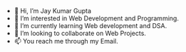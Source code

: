 - 👋 Hi, I’m Jay Kumar Gupta
- 👀 I’m interested in Web Development and Programming.
- 🌱 I’m currently learning Web development and DSA.
- 💞️ I’m looking to collaborate on Web Projects.
- 📫 You reach me through my Email.

<!---
jaykg32/jaykg32 is a ✨ special ✨ repository because its `README.md` (this file) appears on your GitHub profile.
You can click the Preview link to take a look at your changes.
--->
